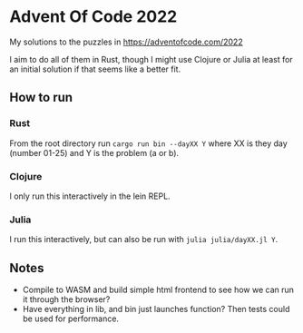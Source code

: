 # Advent Of Code 2022
My solutions to the puzzles in https://adventofcode.com/2022

I aim to do all of them in Rust, though I might use Clojure or Julia at least for an initial solution if that seems like a better fit.

## How to run

### Rust
From the root directory run
`cargo run bin --dayXX Y`
where XX is they day (number 01-25) and Y is the problem (a or b).

### Clojure
I only run this interactively in the lein REPL. 

### Julia 
I run this interactively, but can also be run with `julia julia/dayXX.jl Y`.

## Notes

* Compile to WASM and build simple html frontend to see how we can run it through the browser?
* Have everything in lib, and bin just launches function? Then tests could be used for performance.